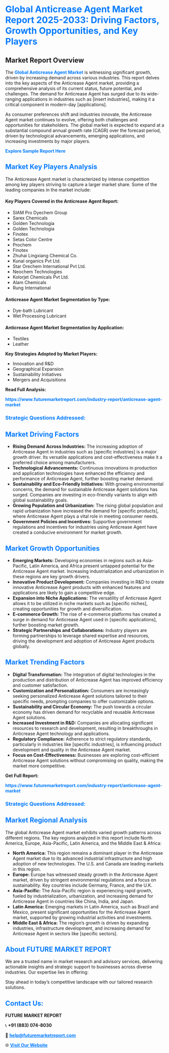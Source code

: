 <h1 style="color: #007BFF;">Global Anticrease Agent Market Report 2025-2033: Driving Factors, Growth Opportunities, and Key Players</h1>

<section id="overview">
<h2>Market Report Overview</h2>
<p>The <a href="https://www.futuremarketreport.com/industry-report/anticrease-agent-market" style="color: #007BFF; text-decoration: none;"><strong>Global Anticrease Agent Market</strong></a> is witnessing significant growth, driven by increasing demand across various industries. This report delves into the key aspects of the Anticrease Agent market, providing a comprehensive analysis of its current status, future potential, and challenges. The demand for Anticrease Agent has surged due to its wide-ranging applications in industries such as [insert industries], making it a critical component in modern-day [applications].</p>
<p>As consumer preferences shift and industries innovate, the Anticrease Agent market continues to evolve, offering both challenges and opportunities for stakeholders. The global market is expected to expand at a substantial compound annual growth rate (CAGR) over the forecast period, driven by technological advancements, emerging applications, and increasing investments by major players.</p>
</section>

<section id="overview">
<p><a href="https://www.futuremarketreport.com/request-sample/reportId=62410" style="color: #007BFF; text-decoration: none;"><strong>Explore Sample Report Here</strong></a></p>
</section>

<section id="key-players">
<h2 style="color: #007BFF;">Market Key Players Analysis</h2>
<p>The Anticrease Agent market is characterized by intense competition among key players striving to capture a larger market share. Some of the leading companies in the market include:</p>
<h4>Key Players Covered in the Anticrease Agent Report:</h4>
<ul><li>SIAM Pro Dyechem Group</li><li>Sarex Chemicals</li><li>Golden Technologia</li><li>Golden Technologia</li><li>Finotex</li><li>Setas Color Centre</li><li>Prochem</li><li>Finotex</li><li>Zhuhai Lingxiang Chemical Co.</li><li>Kunal organics Pvt Ltd.</li><li>Star Orechem International Pvt Ltd.</li><li>Neochem Technologies</li><li>Kolorjet Chemicals Pvt Ltd.</li><li>Alam Chemicals</li><li>Rung International</li></ul>
<h4>Anticrease Agent Market Segmentation by Type:</h4>
<ul><li>Dye-bath Lubricant</li><li>Wet Processing Lubricant</li></ul>

<h4>Anticrease Agent Market Segmentation by Application:</h4>
<ul><li>Textiles</li><li>Leather</li></ul>
<p><strong>Key Strategies Adopted by Market Players:</strong></p>
<ul>
<li>Innovation and R&D</li>
<li>Geographical Expansion</li>
<li>Sustainability Initiatives</li>
<li>Mergers and Acquisitions</li>
</ul>
</section>

<section>
<p><strong>Read Full Analysis: </strong></p><a href="https://www.futuremarketreport.com/industry-report/anticrease-agent-market" style="color: #007BFF; text-decoration: none;"><strong>https://www.futuremarketreport.com/industry-report/anticrease-agent-market</strong></a>
<h3 style="color: #007BFF;">Strategic Questions Addressed:</h3>
</section>

<section id="driving-factors">
<h2 style="color: #007BFF;">Market Driving Factors</h2>
<ul>
<li><strong>Rising Demand Across Industries:</strong> The increasing adoption of Anticrease Agent in industries such as [specific industries] is a major growth driver. Its versatile applications and cost-effectiveness make it a preferred choice among manufacturers.</li>
<li><strong>Technological Advancements:</strong> Continuous innovations in production and application technologies have enhanced the efficiency and performance of Anticrease Agent, further boosting market demand.</li>
<li><strong>Sustainability and Eco-Friendly Initiatives:</strong> With growing environmental concerns, the demand for sustainable Anticrease Agent solutions has surged. Companies are investing in eco-friendly variants to align with global sustainability goals.</li>
<li><strong>Growing Population and Urbanization:</strong> The rising global population and rapid urbanization have increased the demand for [specific products], where Anticrease Agent plays a vital role in meeting consumer needs.</li>
<li><strong>Government Policies and Incentives:</strong> Supportive government regulations and incentives for industries using Anticrease Agent have created a conducive environment for market growth.</li>
</ul>
</section>

<section id="growth-opportunities">
<h2 style="color: #007BFF;">Market Growth Opportunities</h2>
<ul>
<li><strong>Emerging Markets:</strong> Developing economies in regions such as Asia-Pacific, Latin America, and Africa present untapped potential for the Anticrease Agent market. Increasing industrialization and urbanization in these regions are key growth drivers.</li>
<li><strong>Innovative Product Development:</strong> Companies investing in R&D to create innovative Anticrease Agent products with enhanced features and applications are likely to gain a competitive edge.</li>
<li><strong>Expansion into Niche Applications:</strong> The versatility of Anticrease Agent allows it to be utilized in niche markets such as [specific niches], creating opportunities for growth and diversification.</li>
<li><strong>E-commerce Growth:</strong> The rise of e-commerce platforms has created a surge in demand for Anticrease Agent used in [specific applications], further boosting market growth.</li>
<li><strong>Strategic Partnerships and Collaborations:</strong> Industry players are forming partnerships to leverage shared expertise and resources, driving the development and adoption of Anticrease Agent products globally.</li>
</ul>
</section>

<section id="trending-factors">
<h2 style="color: #007BFF;">Market Trending Factors</h2>
<ul>
<li><strong>Digital Transformation:</strong> The integration of digital technologies in the production and distribution of Anticrease Agent has improved efficiency and customer satisfaction.</li>
<li><strong>Customization and Personalization:</strong> Consumers are increasingly seeking personalized Anticrease Agent solutions tailored to their specific needs, prompting companies to offer customizable options.</li>
<li><strong>Sustainability and Circular Economy:</strong> The push towards a circular economy has driven demand for recyclable and reusable Anticrease Agent solutions.</li>
<li><strong>Increased Investment in R&D:</strong> Companies are allocating significant resources to research and development, resulting in breakthroughs in Anticrease Agent technology and applications.</li>
<li><strong>Regulatory Compliance:</strong> Adherence to strict regulatory standards, particularly in industries like [specific industries], is influencing product development and quality in the Anticrease Agent market.</li>
<li><strong>Focus on Cost-Effectiveness:</strong> Businesses are exploring cost-efficient Anticrease Agent solutions without compromising on quality, making the market more competitive.</li>
</ul>
</section>

<section>
<p><strong>Get Full Report: </strong></p><a href="https://www.futuremarketreport.com/industry-report/anticrease-agent-market" style="color: #007BFF; text-decoration: none;"><strong>https://www.futuremarketreport.com/industry-report/anticrease-agent-market</strong></a>
<h3 style="color: #007BFF;">Strategic Questions Addressed:</h3>
</section>


<section id="regional-analysis">
<h2 style="color: #007BFF;">Market Regional Analysis</h2>
<p>The global Anticrease Agent market exhibits varied growth patterns across different regions. The key regions analyzed in this report include North America, Europe, Asia-Pacific, Latin America, and the Middle East & Africa:</p>
<ul>
<li><strong>North America:</strong> This region remains a dominant player in the Anticrease Agent market due to its advanced industrial infrastructure and high adoption of new technologies. The U.S. and Canada are leading markets in this region.</li>
<li><strong>Europe:</strong> Europe has witnessed steady growth in the Anticrease Agent market, driven by stringent environmental regulations and a focus on sustainability. Key countries include Germany, France, and the U.K.</li>
<li><strong>Asia-Pacific:</strong> The Asia-Pacific region is experiencing rapid growth, fueled by industrialization, urbanization, and increasing demand for Anticrease Agent in countries like China, India, and Japan.</li>
<li><strong>Latin America:</strong> Emerging markets in Latin America, such as Brazil and Mexico, present significant opportunities for the Anticrease Agent market, supported by growing industrial activities and investments.</li>
<li><strong>Middle East & Africa:</strong> The region’s growth is driven by expanding industries, infrastructure development, and increasing demand for Anticrease Agent in sectors like [specific sectors].</li>
</ul>
</section>

<footer>
<h2 style="color: #007BFF;">About FUTURE MARKET REPORT</h2>
<p>We are a trusted name in market research and advisory services, delivering actionable insights and strategic support to businesses across diverse industries. Our expertise lies in offering:</p>

<p>Stay ahead in today’s competitive landscape with our tailored research solutions.</p>

<h2 style="color: #007BFF;">Contact Us:</h2>
<p><strong>FUTURE MARKET REPORT</strong></p>
<p>📞 <strong>+91 (883) 074-8030</strong></p>
<p>📧 <strong><a href="mailto:help@futuremarketreport.com" style="color: #007BFF;">help@futuremarketreport.com</a></strong></p>
<p>🌐 <strong><a href="https://www.futuremarketreport.com/" style="color: #007BFF;">Visit Our Website</a></strong></p>
</footer>